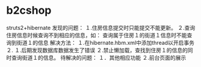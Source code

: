 # b2cshop
struts2+hibernate
发现的问题：
１.住房信息提交时只能提交不能更新。
２.查询住房信息时候查询不到相应的信息，如：
  查询属于住房１的街道１信息时不能查询到街道１的信息
解决方法：
１.在hibernate.hbm.xml中添加<property name="hibernate.current_session_context_class">thread</property>以开启事务
２.
  １.后期发现数据库数据发生了错误
  ２.禁止懒加载，查找到住房１的信息的同时查询街道１的信息。
待解决的问题：
  １．其他相应功能
  ２.前台页面的展示
